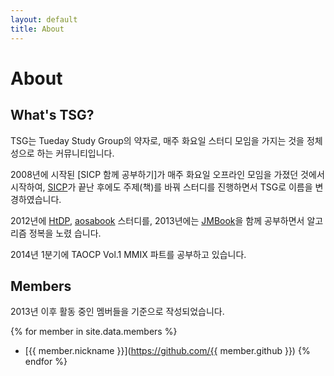 ```yaml
---
layout: default
title: About
---
```


# About

## What's TSG?

TSG는 Tueday Study Group의 약자로, 매주 화요일 스터디 모임을 가지는 것을 정체성으로 하는 커뮤니티입니다.

2008년에 시작된 [SICP 함께 공부하기]가 매주 화요일 오프라인 모임을 가졌던 것에서 시작하여,
[SICP]가 끝난 후에도 주제(책)를 바꿔 스터디를 진행하면서 TSG로 이름을 변경하였습니다.

2012년에 [HtDP], [aosabook] 스터디를, 2013년에는 [JMBook]을 함께 공부하면서 알고리즘 정복을 노렸
습니다.

2014년 1분기에 TAOCP Vol.1 MMIX 파트를 공부하고 있습니다.

## Members

2013년 이후 활동 중인 멤버들을 기준으로 작성되었습니다.

{% for member in site.data.members %}
* [{{ member.nickname }}](https://github.com/{{ member.github }}) 
{% endfor %}

[SICP 온라인 스터디]: https://groups.google.com/forum/?fromgroups#!forum/study-sicp
[SICP]: http://mitpress.mit.edu/sicp/
[HtDP]: http://www.htdp.org
[aosabook]: http://www.aosabook.org
[JMBook]: http://algospot.com/wiki/read/JMBook
